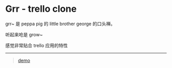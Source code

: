 # Grr - trello clone

grr~ 是 peppa pig 的 little brother george 的口头禅。

听起来呛是 grow~

感觉非常贴合 trello 应用的特性

---

> [demo](https://grr.onrender.com/)
